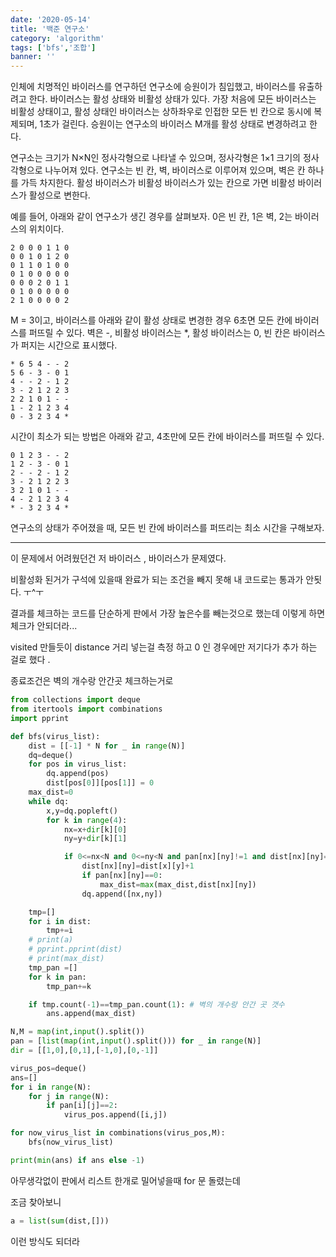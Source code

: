 ```yaml
---
date: '2020-05-14'
title: '백준 연구소'
category: 'algorithm'
tags: ['bfs','조합']
banner: ''
---
```


인체에 치명적인 바이러스를 연구하던 연구소에 승원이가 침입했고, 바이러스를 유출하려고 한다. 바이러스는 활성 상태와 비활성 상태가 있다. 가장 처음에 모든 바이러스는 비활성 상태이고, 활성 상태인 바이러스는 상하좌우로 인접한 모든 빈 칸으로 동시에 복제되며, 1초가 걸린다. 승원이는 연구소의 바이러스 M개를 활성 상태로 변경하려고 한다.

연구소는 크기가 N×N인 정사각형으로 나타낼 수 있으며, 정사각형은 1×1 크기의 정사각형으로 나누어져 있다. 연구소는 빈 칸, 벽, 바이러스로 이루어져 있으며, 벽은 칸 하나를 가득 차지한다. 활성 바이러스가 비활성 바이러스가 있는 칸으로 가면 비활성 바이러스가 활성으로 변한다.

예를 들어, 아래와 같이 연구소가 생긴 경우를 살펴보자. 0은 빈 칸, 1은 벽, 2는 바이러스의 위치이다.

```
2 0 0 0 1 1 0
0 0 1 0 1 2 0
0 1 1 0 1 0 0
0 1 0 0 0 0 0
0 0 0 2 0 1 1
0 1 0 0 0 0 0
2 1 0 0 0 0 2
```

M = 3이고, 바이러스를 아래와 같이 활성 상태로 변경한 경우 6초면 모든 칸에 바이러스를 퍼뜨릴 수 있다. 벽은 -, 비활성 바이러스는 *, 활성 바이러스는 0, 빈 칸은 바이러스가 퍼지는 시간으로 표시했다.

```
* 6 5 4 - - 2
5 6 - 3 - 0 1
4 - - 2 - 1 2
3 - 2 1 2 2 3
2 2 1 0 1 - -
1 - 2 1 2 3 4
0 - 3 2 3 4 *
```

시간이 최소가 되는 방법은 아래와 같고, 4초만에 모든 칸에 바이러스를 퍼뜨릴 수 있다.

```
0 1 2 3 - - 2
1 2 - 3 - 0 1
2 - - 2 - 1 2
3 - 2 1 2 2 3
3 2 1 0 1 - -
4 - 2 1 2 3 4
* - 3 2 3 4 *
```

연구소의 상태가 주어졌을 때, 모든 빈 칸에 바이러스를 퍼뜨리는 최소 시간을 구해보자.

------------

이 문제에서 어려웠던건 저 바이러스 , 바이러스가 문제였다.

비활성화 된거가 구석에 있을때 완료가 되는 조건을 빼지 못해 내 코드로는 통과가 안됫다. ㅜ^ㅜ

결과를 체크하는 코드를 단순하게 판에서 가장 높은수를 빼는것으로 했는데 이렇게 하면 체크가 안되더라...

visited 만들듯이 distance 거리 넣는걸 측정 하고 0 인 경우에만 저기다가 추가 하는 걸로 했다 . 

종료조건은 벽의 개수랑 안간곳 체크하는거로 

```python
from collections import deque
from itertools import combinations 
import pprint

def bfs(virus_list):
    dist = [[-1] * N for _ in range(N)]
    dq=deque()
    for pos in virus_list:
        dq.append(pos)
        dist[pos[0]][pos[1]] = 0
    max_dist=0
    while dq:
        x,y=dq.popleft()
        for k in range(4):
            nx=x+dir[k][0]
            ny=y+dir[k][1]

            if 0<=nx<N and 0<=ny<N and pan[nx][ny]!=1 and dist[nx][ny]==-1:
                dist[nx][ny]=dist[x][y]+1
                if pan[nx][ny]==0:
                    max_dist=max(max_dist,dist[nx][ny])
                dq.append([nx,ny])

    tmp=[]
    for i in dist:
        tmp+=i
    # print(a)
    # pprint.pprint(dist)
    # print(max_dist)
    tmp_pan =[]
    for k in pan:
        tmp_pan+=k

    if tmp.count(-1)==tmp_pan.count(1):	# 벽의 개수랑 안간 곳 갯수 
        ans.append(max_dist)	

N,M = map(int,input().split())
pan = [list(map(int,input().split())) for _ in range(N)]
dir = [[1,0],[0,1],[-1,0],[0,-1]]

virus_pos=deque()
ans=[]
for i in range(N):
    for j in range(N):
        if pan[i][j]==2:
            virus_pos.append([i,j])

for now_virus_list in combinations(virus_pos,M):
    bfs(now_virus_list)

print(min(ans) if ans else -1)
```

아무생각없이 판에서 리스트 한개로 밀어넣을때 for 문 돌렸는데 

조금 찾아보니 

```python
a = list(sum(dist,[]))
```

이런 방식도 되더라 